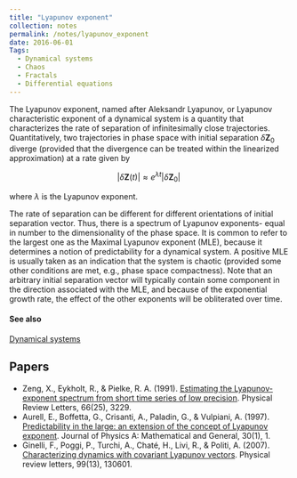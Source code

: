```yaml
---
title: "Lyapunov exponent"
collection: notes
permalink: /notes/lyapunov_exponent
date: 2016-06-01
Tags:
  - Dynamical systems
  - Chaos
  - Fractals
  - Differential equations
---
```


The Lyapunov exponent, named after Aleksandr Lyapunov, or Lyapunov characteristic exponent of a dynamical system is a quantity that characterizes the rate of separation of infinitesimally close trajectories. Quantitatively, two trajectories in phase space with initial separation ${\displaystyle \delta \mathbf {Z} _{0}}$ diverge (provided that the divergence can be treated within the linearized approximation) at a rate given by

$${\displaystyle |\delta \mathbf {Z} (t)|\approx e^{\lambda t}|\delta \mathbf {Z} _{0}|\,}$$

where ${\displaystyle \lambda }$ is the Lyapunov exponent.

The rate of separation can be different for different orientations of initial separation vector. Thus, there is a spectrum of Lyapunov exponents- equal in number to the dimensionality of the phase space. It is common to refer to the largest one as the Maximal Lyapunov exponent (MLE), because it determines a notion of predictability for a dynamical system. A positive MLE is usually taken as an indication that the system is chaotic (provided some other conditions are met, e.g., phase space compactness). Note that an arbitrary initial separation vector will typically contain some component in the direction associated with the MLE, and because of the exponential growth rate, the effect of the other exponents will be obliterated over time.


#### See also
[Dynamical systems](/notes/dynamical_systems)




## Papers
* Zeng, X., Eykholt, R., & Pielke, R. A. (1991). [Estimating the Lyapunov-exponent spectrum from short time series of low precision](http://journals.aps.org/prl/abstract/10.1103/PhysRevLett.66.3229). Physical Review Letters, 66(25), 3229.
* Aurell, E., Boffetta, G., Crisanti, A., Paladin, G., & Vulpiani, A. (1997). [Predictability in the large: an extension of the concept of Lyapunov exponent](http://arxiv.org/pdf/chao-dyn/9606014). Journal of Physics A: Mathematical and General, 30(1), 1.
* Ginelli, F., Poggi, P., Turchi, A., Chaté, H., Livi, R., & Politi, A. (2007). [Characterizing dynamics with covariant Lyapunov vectors](http://arxiv.org/pdf/0706.0510). Physical review letters, 99(13), 130601.




